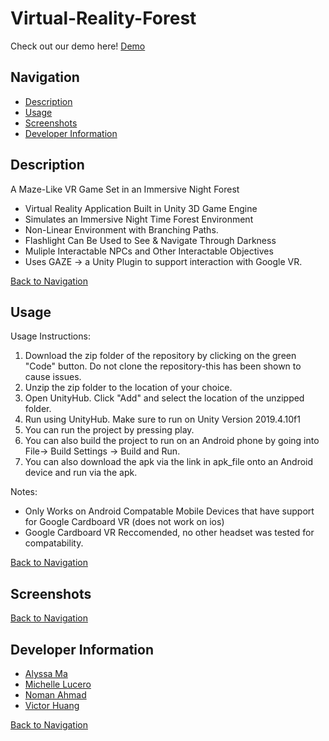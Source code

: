 # Virtual-Reality-Forest 
Check out our demo here! [Demo](https://youtu.be/l3_UoTF6bys)

## Navigation
* [Description](#description)
* [Usage](#usage)
* [Screenshots](#screenshots)
* [Developer Information](#developer-information)

## Description
A Maze-Like VR Game Set in an Immersive Night Forest
* Virtual Reality Application Built in Unity 3D Game Engine 
* Simulates an Immersive Night Time Forest Environment 
* Non-Linear Environment with Branching Paths. 
* Flashlight Can Be Used to See & Navigate Through Darkness
* Muliple Interactable NPCs and Other Interactable Objectives
* Uses GAZE -> a Unity Plugin to support interaction with Google VR. 

[Back to Navigation](#navigation)

## Usage
Usage Instructions:
1. Download the zip folder of the repository by clicking on the green "Code" button. Do not clone the repository-this has been shown to cause issues.
2. Unzip the zip folder to the location of your choice.
3. Open UnityHub. Click "Add" and select the location of the unzipped folder.
4. Run using UnityHub. Make sure to run on Unity Version 2019.4.10f1
5. You can run the project by pressing play.
6. You can also build the project to run on an Android phone by going into File-> Build Settings -> Build and Run.
7. You can also download the apk via the link in apk_file onto an Android device and run via the apk.

Notes: 
- Only Works on Android Compatable Mobile Devices that have support for Google Cardboard VR (does not work on ios)
- Google Cardboard VR Reccomended, no other headset was tested for compatability. 

[Back to Navigation](#navigation)

## Screenshots


[Back to Navigation](#navigation)

## Developer Information
* [Alyssa Ma](https://github.com/Alyssa-Ma)
* [Michelle Lucero](https://github.com/MichelleLucero)
* [Noman Ahmad](https://github.com/noman-ahmad)
* [Victor Huang](https://github.com/008705110)

[Back to Navigation](#navigation)



